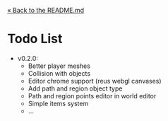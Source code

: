 [&laquo; Back to the README.md](../README.md)

# Todo List
- v0.2.0:
    - Better player meshes
    - Collision with objects
    - Editor chrome support (reus webgl canvases)
    - Add path and region object type
    - Path and region points editor in world editor
    - Simple items system
    - ...
